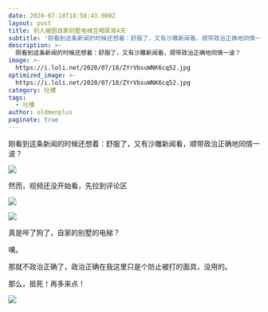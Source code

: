 ```yaml
---
date: 2020-07-18T18:58:43.000Z
layout: post
title: 别人被困自家别墅电梯互喝尿液4天
subtitle: '刚看到这条新闻的时候还想着：舒服了，又有沙雕新闻看，顺带政治正确地同情一波？'
description: >-
  刚看到这条新闻的时候还想着：舒服了，又有沙雕新闻看，顺带政治正确地同情一波？
image: >-
  https://i.loli.net/2020/07/18/ZYrVbsuWNK6cq52.jpg
optimized_image: >-
  https://i.loli.net/2020/07/18/ZYrVbsuWNK6cq52.jpg
category: 吐槽
tags:
  - 吐槽
author: oldmenplus
paginate: true
---
```


刚看到这条新闻的时候还想着：舒服了，又有沙雕新闻看，顺带政治正确地同情一波？

![](https://i.loli.net/2020/07/18/svf8a9McJRn1Fk5.png)

然而，视频还没开始看，先拉到评论区

![](https://i.loli.net/2020/07/18/5qEA7zlkjUXeLVO.jpg)

![](https://i.loli.net/2020/07/18/O2YyNXl39fbDKGH.jpg)

真是哔了狗了，自家的别墅的电梯？

噢。

那就不政治正确了，政治正确在我这里只是个防止被打的面具，没用的。

那么，抵死！再多来点！

![](https://i.loli.net/2020/07/18/KMyXvHW7rutkcGQ.png)